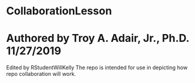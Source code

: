 # CollaborationLesson
# Authored by Troy A. Adair, Jr., Ph.D. 11/27/2019
Edited by RStudentWillKelly
The repo is intended for use in depicting how repo collaboration will work.
